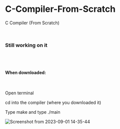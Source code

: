 # C-Compiler-From-Scratch
C Compiler (From Scratch)

<br>


<h3><b> Still working on it </b></h3>

<br>

<br>

<h4>When downloaded: </h4>

<div>&nbsp;</div>

Open terminal 

cd into the compiler (where you downloaded it)

Type make and type ./main

![Screenshot from 2023-09-01 14-35-44](https://github.com/dylanhood/C-Compiler-From-Scratch/assets/66035537/4037c5a4-0940-421e-8a67-aa51af371fed)
